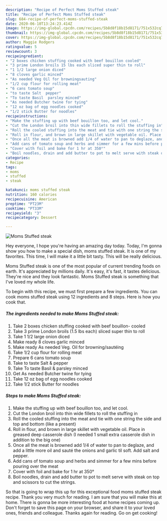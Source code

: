 ```yaml
---
description: "Recipe of Perfect Moms Stuffed steak"
title: "Recipe of Perfect Moms Stuffed steak"
slug: 684-recipe-of-perfect-moms-stuffed-steak
date: 2020-06-10T13:24:23.414Z
image: https://img-global.cpcdn.com/recipes/5b8d8f18b15d8171/751x532cq70/moms-stuffed-steak-recipe-main-photo.jpg
thumbnail: https://img-global.cpcdn.com/recipes/5b8d8f18b15d8171/751x532cq70/moms-stuffed-steak-recipe-main-photo.jpg
cover: https://img-global.cpcdn.com/recipes/5b8d8f18b15d8171/751x532cq70/moms-stuffed-steak-recipe-main-photo.jpg
author: Maggie Rodgers
ratingvalue: 5
reviewcount: 3
recipeingredient:
- "2 boxes chicken stuffing cooked with beef bouillon cooled"
- "3 prime London broils 15 lbs each sliced super thin to roll"
- "1 1/2 large onion diced"
- "8 cloves garlic minced"
- "As needed Veg Oil for browningsauting"
- "1/2 cup flour for rolling meat"
- "6 cans tomato soup"
- "to taste Salt  pepper"
- "To taste Basil  parsley minced"
- "As needed Butcher twine for tying"
- "12 oz bag of egg noodles cooked"
- "1/2 stick Butter for noodles"
recipeinstructions:
- "Make the stuffing up with beef bouillon too, and let cool."
- "Cut the London broil into thin wide fillets to roll the stuffing in"
- "Roll the cooled stuffing into the meat and tie with one string the side and top and bottom (like a present)"
- "Roll in flour, and brown in large skillet with vegetable oil. Place in greased deep casserole dish (I needed 1 small extra casserole dish in addition to the big one)"
- "Once all the meat is browned add 1/4 of water to pan to deglaze, and add a little more oil and sauté the onions and garlic til soft. Add salt and pepper."
- "Add cans of tomato soup and herbs and simmer for a few mins before pouring over the meat"
- "Cover with foil and bake for 1 hr at 350°"
- "Boil noodles, drain and add butter to pot to melt serve with steak on top and scissors to cut the strings."
categories:
- Recipe
tags:
- moms
- stuffed
- steak

katakunci: moms stuffed steak 
nutrition: 160 calories
recipecuisine: American
preptime: "PT23M"
cooktime: "PT33M"
recipeyield: "3"
recipecategory: Dessert

---
```



![Moms Stuffed steak](https://img-global.cpcdn.com/recipes/5b8d8f18b15d8171/751x532cq70/moms-stuffed-steak-recipe-main-photo.jpg)

Hey everyone, I hope you're having an amazing day today. Today, I'm gonna show you how to make a special dish, moms stuffed steak. It is one of my favorites. This time, I will make it a little bit tasty. This will be really delicious.



Moms Stuffed steak is one of the most popular of current trending foods on earth. It's appreciated by millions daily. It's easy, it's fast, it tastes delicious. They're nice and they look fantastic. Moms Stuffed steak is something that I've loved my whole life.


To begin with this recipe, we must first prepare a few ingredients. You can cook moms stuffed steak using 12 ingredients and 8 steps. Here is how you cook that.

<!--inarticleads1-->

##### The ingredients needed to make Moms Stuffed steak:

1. Take 2 boxes chicken stuffing cooked with beef bouillon- cooled
1. Take 3 prime London broils (1.5 lbs each) sliced super thin to roll
1. Take 1 1/2 large onion diced
1. Make ready 8 cloves garlic minced
1. Make ready As needed Veg. Oil for browning/sautéing
1. Take 1/2 cup flour for rolling meat
1. Prepare 6 cans tomato soup
1. Take to taste Salt &amp; pepper
1. Take To taste Basil &amp; parsley minced
1. Get As needed Butcher twine for tying
1. Take 12 oz bag of egg noodles cooked
1. Take 1/2 stick Butter for noodles




<!--inarticleads2-->

##### Steps to make Moms Stuffed steak:

1. Make the stuffing up with beef bouillon too, and let cool.
1. Cut the London broil into thin wide fillets to roll the stuffing in
1. Roll the cooled stuffing into the meat and tie with one string the side and top and bottom (like a present)
1. Roll in flour, and brown in large skillet with vegetable oil. Place in greased deep casserole dish (I needed 1 small extra casserole dish in addition to the big one)
1. Once all the meat is browned add 1/4 of water to pan to deglaze, and add a little more oil and sauté the onions and garlic til soft. Add salt and pepper.
1. Add cans of tomato soup and herbs and simmer for a few mins before pouring over the meat
1. Cover with foil and bake for 1 hr at 350°
1. Boil noodles, drain and add butter to pot to melt serve with steak on top and scissors to cut the strings.




So that is going to wrap this up for this exceptional food moms stuffed steak recipe. Thank you very much for reading. I am sure that you will make this at home. There is gonna be more interesting food at home recipes coming up. Don't forget to save this page on your browser, and share it to your loved ones, friends and colleague. Thanks again for reading. Go on get cooking!
